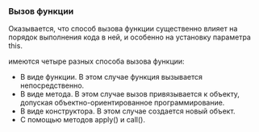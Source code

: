 ### Вызов функции
Оказывается, что способ вызова функции существенно влияет на порядок выполнения кода в ней, и особенно на установку параметра this.  

имеются четыре разных способа вызова функции:
 - В виде функции. В этом случае функция вызывается непосредственно.
 - В виде метода. В этом случае вызов привязывается к объекту, допуская объектно-ориентированное программирование.
 - В виде конструктора. В этом случае создается новый объект.
 - С помощью методов apply() и call().


